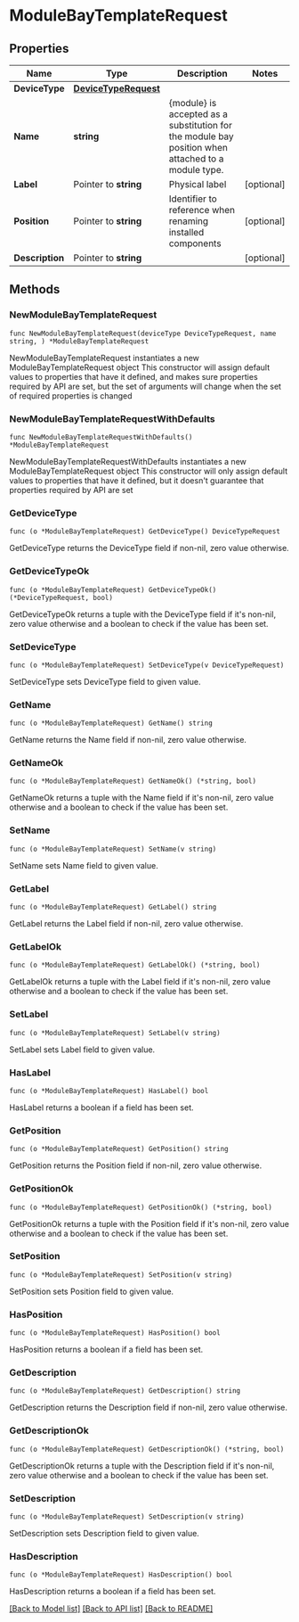 # ModuleBayTemplateRequest

## Properties

Name | Type | Description | Notes
------------ | ------------- | ------------- | -------------
**DeviceType** | [**DeviceTypeRequest**](DeviceTypeRequest.md) |  | 
**Name** | **string** | {module} is accepted as a substitution for the module bay position when attached to a module type. | 
**Label** | Pointer to **string** | Physical label | [optional] 
**Position** | Pointer to **string** | Identifier to reference when renaming installed components | [optional] 
**Description** | Pointer to **string** |  | [optional] 

## Methods

### NewModuleBayTemplateRequest

`func NewModuleBayTemplateRequest(deviceType DeviceTypeRequest, name string, ) *ModuleBayTemplateRequest`

NewModuleBayTemplateRequest instantiates a new ModuleBayTemplateRequest object
This constructor will assign default values to properties that have it defined,
and makes sure properties required by API are set, but the set of arguments
will change when the set of required properties is changed

### NewModuleBayTemplateRequestWithDefaults

`func NewModuleBayTemplateRequestWithDefaults() *ModuleBayTemplateRequest`

NewModuleBayTemplateRequestWithDefaults instantiates a new ModuleBayTemplateRequest object
This constructor will only assign default values to properties that have it defined,
but it doesn't guarantee that properties required by API are set

### GetDeviceType

`func (o *ModuleBayTemplateRequest) GetDeviceType() DeviceTypeRequest`

GetDeviceType returns the DeviceType field if non-nil, zero value otherwise.

### GetDeviceTypeOk

`func (o *ModuleBayTemplateRequest) GetDeviceTypeOk() (*DeviceTypeRequest, bool)`

GetDeviceTypeOk returns a tuple with the DeviceType field if it's non-nil, zero value otherwise
and a boolean to check if the value has been set.

### SetDeviceType

`func (o *ModuleBayTemplateRequest) SetDeviceType(v DeviceTypeRequest)`

SetDeviceType sets DeviceType field to given value.


### GetName

`func (o *ModuleBayTemplateRequest) GetName() string`

GetName returns the Name field if non-nil, zero value otherwise.

### GetNameOk

`func (o *ModuleBayTemplateRequest) GetNameOk() (*string, bool)`

GetNameOk returns a tuple with the Name field if it's non-nil, zero value otherwise
and a boolean to check if the value has been set.

### SetName

`func (o *ModuleBayTemplateRequest) SetName(v string)`

SetName sets Name field to given value.


### GetLabel

`func (o *ModuleBayTemplateRequest) GetLabel() string`

GetLabel returns the Label field if non-nil, zero value otherwise.

### GetLabelOk

`func (o *ModuleBayTemplateRequest) GetLabelOk() (*string, bool)`

GetLabelOk returns a tuple with the Label field if it's non-nil, zero value otherwise
and a boolean to check if the value has been set.

### SetLabel

`func (o *ModuleBayTemplateRequest) SetLabel(v string)`

SetLabel sets Label field to given value.

### HasLabel

`func (o *ModuleBayTemplateRequest) HasLabel() bool`

HasLabel returns a boolean if a field has been set.

### GetPosition

`func (o *ModuleBayTemplateRequest) GetPosition() string`

GetPosition returns the Position field if non-nil, zero value otherwise.

### GetPositionOk

`func (o *ModuleBayTemplateRequest) GetPositionOk() (*string, bool)`

GetPositionOk returns a tuple with the Position field if it's non-nil, zero value otherwise
and a boolean to check if the value has been set.

### SetPosition

`func (o *ModuleBayTemplateRequest) SetPosition(v string)`

SetPosition sets Position field to given value.

### HasPosition

`func (o *ModuleBayTemplateRequest) HasPosition() bool`

HasPosition returns a boolean if a field has been set.

### GetDescription

`func (o *ModuleBayTemplateRequest) GetDescription() string`

GetDescription returns the Description field if non-nil, zero value otherwise.

### GetDescriptionOk

`func (o *ModuleBayTemplateRequest) GetDescriptionOk() (*string, bool)`

GetDescriptionOk returns a tuple with the Description field if it's non-nil, zero value otherwise
and a boolean to check if the value has been set.

### SetDescription

`func (o *ModuleBayTemplateRequest) SetDescription(v string)`

SetDescription sets Description field to given value.

### HasDescription

`func (o *ModuleBayTemplateRequest) HasDescription() bool`

HasDescription returns a boolean if a field has been set.


[[Back to Model list]](../README.md#documentation-for-models) [[Back to API list]](../README.md#documentation-for-api-endpoints) [[Back to README]](../README.md)


